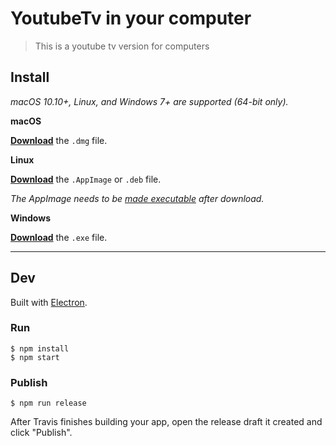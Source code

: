 # YoutubeTv in your computer

> This is a youtube tv version for computers

## Install

*macOS 10.10+, Linux, and Windows 7+ are supported (64-bit only).*

**macOS**

[**Download**](https://github.com/buster95/youtubeTv/releases/latest) the `.dmg` file.

**Linux**

[**Download**](https://github.com/buster95/youtubeTv/releases/latest) the `.AppImage` or `.deb` file.

*The AppImage needs to be [made executable](http://discourse.appimage.org/t/how-to-make-an-appimage-executable/80) after download.*

**Windows**

[**Download**](https://github.com/buster95/youtubeTv/releases/latest) the `.exe` file.


---


## Dev

Built with [Electron](https://electronjs.org).

### Run

```
$ npm install
$ npm start
```

### Publish

```
$ npm run release
```

After Travis finishes building your app, open the release draft it created and click "Publish".

